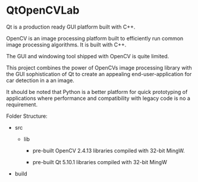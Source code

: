 # QtOpenCVLab
Qt is a production ready GUI platform built with C++.


OpenCV is an image processing platform built to efficiently run common image processing algorithms. It is built with C++.


The GUI and windowing tool shipped with OpenCV is quite limited.


This project combines the power of OpenCVs image processing library with the GUI sophistication of Qt to create an appealing end-user-application for car detection in a an image.


It should be noted that Python is a better platform for quick prototyping of applications where performance and compatibility with legacy code is no a requirement.


Folder Structure:

- src 

  - lib
 
    - pre-built OpenCV 2.4.13 libraries compiled with 32-bit MingW.
  
    - pre-built Qt 5.10.1 libraries compiled with 32-bit MingW
  
- build

